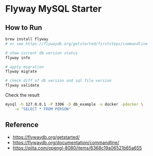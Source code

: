 # Flyway MySQL Starter


## How to Run

```bash
brew install flyway
# or see https://flywaydb.org/getstarted/firststeps/commandline

# show current db version status
flyway info

# apply migration
flyway migrate

# check diff of db version and sql file version
flyway validate
```

Check the result

```bash
mysql -h 127.0.0.1 -P 3306 -D db_example -u docker -pdocker \
    -e "SELECT * FROM PERSON"
```


## Reference

* https://flywaydb.org/getstarted/
* https://flywaydb.org/documentation/commandline/
* https://qiita.com/opengl-8080/items/6368c19a06521b65a655

